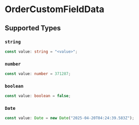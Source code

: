 # OrderCustomFieldData


## Supported Types

### `string`

```typescript
const value: string = "<value>";
```

### `number`

```typescript
const value: number = 371287;
```

### `boolean`

```typescript
const value: boolean = false;
```

### `Date`

```typescript
const value: Date = new Date("2025-04-20T04:24:39.583Z");
```

